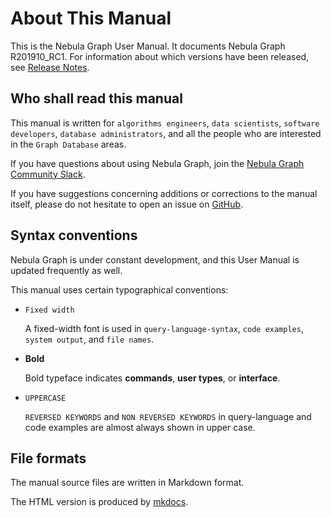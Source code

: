# About This Manual

This is the Nebula Graph User Manual. It documents Nebula Graph R201910_RC1.<!-- TODO: update on release --> For information about which versions have been released, see [Release Notes](https://github.com/vesoft-inc/nebula/releases).

## Who shall read this manual

This manual is written for `algorithms engineers`, `data scientists`, `software developers`, `database administrators`, and all the people who are interested in the `Graph Database` areas.

If you have questions about using Nebula Graph, join the [Nebula Graph Community Slack](https://join.slack.com/t/nebulagraph/shared_invite/enQtNjIzMjQ5MzE2OTQ2LTM0MjY0MWFlODg3ZTNjMjg3YWU5ZGY2NDM5MDhmOGU2OWI5ZWZjZDUwNTExMGIxZTk2ZmQxY2Q2MzM1OWJhMmY#").

If you have suggestions concerning additions or corrections to the manual itself, please do not hesitate to open an issue on [GitHub](https://github.com/vesoft-inc/nebula/issues).

## Syntax conventions

Nebula Graph is under constant development, and this User Manual is updated frequently as well.

This manual uses certain typographical conventions:

- `Fixed width`

    A fixed-width font is used in `query-language-syntax`, `code examples`, `system output`, and `file names`.

- **Bold**

    Bold typeface indicates **commands**, **user types**, or **interface**.

- `UPPERCASE`

    `REVERSED KEYWORDS` and `NON REVERSED KEYWORDS` in query-language and code examples are almost always shown in upper case.

## File formats

The manual source files are written in Markdown format.

The HTML version is produced by [mkdocs](https://www.mkdocs.org/).